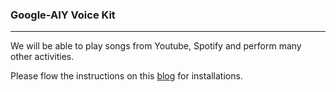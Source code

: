 ### Google-AIY Voice Kit
 --------------------------
We will be able to play songs from Youtube, Spotify and perform many other activities.

Please flow the instructions on this [blog](https://gassistpi.blogspot.com/p/headless-google-assistant.html) for installations. 
